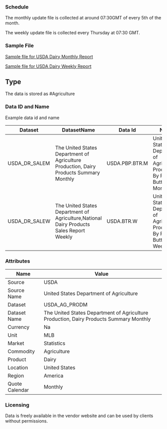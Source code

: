
### Schedule

The monthly update file is collected at around 07:30GMT of every 5th of the month.

The weekly update file is collected every Thursday at 07:30 GMT.

### Sample File

[Sample file for USDA Dairy Monthly Report](pathname:///file-samples/dary0121.zip)

[Sample file for USDA Dairy Weekly Report](pathname:///file-samples/DYWDAIRYPRODUCTSSALES.PDF)

## Type

The data is stored as #Agriculture

### Data ID and Name

Example data id and name

|Dataset|DatasetName|Data Id|Name|
|-|-|-|-|
|USDA_DR_SALEM|The United States Department of Agriculture Production, Dairy Products Summary Monthly|USDA.PBP.BTR.M|United States Department of Agriculture Production By Product Butter Monthly|
|USDA_DR_SALEW|The United States Department of Agriculture,National Dairy Products Sales Report Weekly|USDA.BTR.W|United States Department of Agriculture Production By Product Butter Weekly|

### Attributes

|Name|Value|
|-|-|
|Source|USDA|
|Source Name|United States Department of Agriculture|
|Dataset|USDA_AG_PRODM|
|Dataset Name|The United States Department of Agriculture Production, Dairy Products Summary Monthly|
|Currency|Na|
|Unit|MLB|
|Market|Statistics|
|Commodity|Agriculture|
|Product|Dairy|
|Location|United States|
|Region|America|
|Quote Calendar|Monthly|

### Licensing

Data is freely available in the vendor website and can be used by clients without permissions.